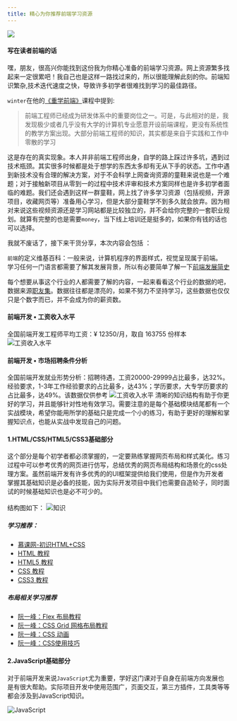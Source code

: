 ```yaml
---
title: 精心为你推荐前端学习资源
---
```

![](/blog-vuepress/images/banner-study.png)
#### 写在读者前端的话
嘿，朋友，很高兴你能找到这份我为你精心准备的前端学习资源。网上资源繁多找起来一定很累吧！我自己也是这样一路找过来的，所以很能理解此刻的你。前端知识繁杂,技术迭代速度之快，导致许多初学者很难找到学习的最佳路径。

`winter`在他的[《重学前端》](https://time.geekbang.org/column/article/77345)课程中提到:
> 前端工程师已经成为研发体系中的重要岗位之一。可是，与此相对的是，我发现极少或者几乎没有大学的计算机专业愿意开设前端课程，更没有系统性的教学方案出现。大部分前端工程师的知识，其实都是来自于实践和工作中零散的学习

这是存在的真实现象。本人并非前端工程师出身，自学的路上踩过许多坑，遇到过技术瓶颈。其实很多时候都是处于想学的东西太多却有无从下手的状态。工作中遇到新技术没有合理的解决方案，对于不会科学上网查询资源的童鞋来说也是一个难题；对于接触新项目从零到一的过程中技术评审和技术方案同样也是许多初学者面临的难题。我们还会遇到这样一群童鞋，网上找了许多学习资源（包括视频，开源项目，收藏网页等）准备用心学习，但是大部分童鞋学不到多久就会放弃。因为相对来说这些视频资源还是学习网站都是比较独立的，并不会给你完整的一套职业规划。就算有完整的也是需要`money`，当下线上培训还是挺多的，如果你有钱的话也可以选择。

我就不废话了，接下来干货分享，本次内容会包括 ：

<studys/>

<sn-title title="前端发展简史"></sn-title>
`前端`的定义维基百科：一般来说，计算机程序的界面样式，视觉呈现属于前端。<br>
学习任何一门语言都需要了解其发展背景，所以有必要简单了解一下[前端发展简史](https://blog.csdn.net/freekiteyu/article/details/79927047)

<sn-title title="前端的就业情景"></sn-title>
每个想要从事这个行业的人都需要了解的内容，一起来看看这个行业的数据的吧，数据来源[职友集](https://www.jobui.com/)。数据往往都是漂亮的，如果不努力不坚持学习，这些数据也仅仅只是个数字而已，并不会成为你的薪资数。
#### 前端开发 • 工资收入水平
全国前端开发工程师平均工资：¥ 12350/月，取自 163755 份样本
![工资收入水平](/blog-vuepress/images/t1.png)
#### 前端开发 • 市场招聘条件分析
全国前端开发就业形势分析：招聘待遇，工资20000-29999占比最多，达32%。经验要求，1-3年工作经验要求的占比最多，达43%；学历要求，大专学历要求的占比最多，达49%。该数据仅供参考
![工资收入水平](/blog-vuepress/images/t2.png)
<sn-title title="前端知识结构"></sn-title>
清晰的知识结构有助于你更好的学习，并且能够针对性地有效学习。需要注意的是每个基础模块结尾都有一个实战模块，希望你能用所学的基础只是完成一个小的练习，有助于更好的理解和掌握知识点，也能从实战中发现自己的问题。
#### 1.HTML/CSS/HTML5/CSS3基础部分<br>
这个部分是每个初学者都必须掌握的，一定要熟练掌握网页布局和样式美化。练习过程中可以参考优秀的网页进行仿写，总结优秀的网页布局结构和场景化的css处理方案。虽然前端开发有许多优秀的的UI框架提供给我们使用，但是作为开发者掌握其基础知识是必备的技能，因为实际开发项目中我们也需要自造轮子，同时面试的时候基础知识也是必不可少的。<br>
<br> 结构图如下：
![知识](/blog-vuepress/images/z1.png)
##### 学习推荐：<br>
- [慕课网-初识HTML+CSS](https://www.imooc.com/learn/9)
- [HTML 教程](http://www.w3school.com.cn/html/index.asp)
- [HTML5 教程](http://www.w3school.com.cn/html5/index.asp)
- [CSS 教程](http://www.w3school.com.cn/css/index.asp)
- [CSS3 教程](http://www.w3school.com.cn/css3/index.asp)
##### 布局相关学习推荐
- [阮一峰：Flex 布局教程](http://www.ruanyifeng.com/blog/2015/07/flex-grammar.html?utm_source=tuicool)
- [阮一峰：CSS Grid 网格布局教程](http://www.ruanyifeng.com/blog/2019/03/grid-layout-tutorial.html)
- [阮一峰：CSS 动画](http://www.ruanyifeng.com/blog/2014/02/css_transition_and_animation.html)
- [阮一峰：CSS使用技巧](http://www.ruanyifeng.com/blog/2014/02/css_transition_and_animation.html)

#### 2.JavaScript基础部分
对于前端开发来说`JavaScript`尤为重要，学好这门课对于自身在前端方向发展也是有很大帮助。实际项目开发中使用范围广，页面交互，第三方插件，工具类等等都会涉及到JavaScript知识。

![JavaScript](/blog-vuepress/images/JavaScript.png)
